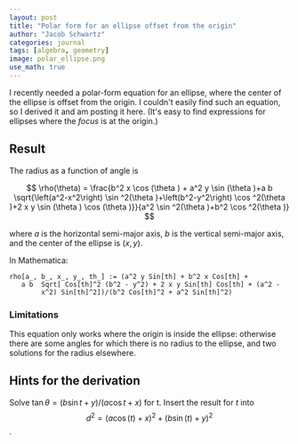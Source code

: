 ```yaml
---
layout: post
title: "Polar form for an ellipse offset from the origin"
author: "Jacob Schwartz"
categories: journal
tags: [algebra, geometry]
image: polar_ellipse.png
use_math: true
---
```


I recently needed a polar-form equation for an ellipse, where the center of the ellipse is offset from the origin. I couldn't easily find such an equation, so I derived it and am posting it here. (It's easy to find expressions for ellipses where the *focus* is at the origin.)

## Result

The radius as a function of angle is

$$
\rho(\theta) = \frac{b^2 x \cos (\theta ) + a^2 y \sin (\theta )+a b \sqrt{\left(a^2-x^2\right) \sin ^2(\theta )+\left(b^2-y^2\right) \cos ^2(\theta )+2 x y \sin (\theta ) \cos (\theta )}}{a^2 \sin ^2(\theta )+b^2 \cos ^2(\theta )}
$$

where $a$ is the horizontal semi-major axis, $b$ is the vertical semi-major axis, and the center of the ellipse is $(x, y)$.

In Mathematica:

```
rho[a_, b_, x_, y_, th_] := (a^2 y Sin[th] + b^2 x Cos[th] + 
   a b  Sqrt[ Cos[th]^2 (b^2 - y^2) + 2 x y Sin[th] Cos[th] + (a^2 - 
        x^2) Sin[th]^2])/(b^2 Cos[th]^2 + a^2 Sin[th]^2)
```

### Limitations

This equation only works where the origin is inside the ellipse: otherwise there are some angles for which there is no radius to the ellipse, and two solutions for the radius elsewhere.

## Hints for the derivation

Solve $\tan \theta = (b \sin t + y) / (a \cos t + x)$ for t. Insert the result for $t$ into
$$d^2 = (a \cos(t) + x)^2 + (b \sin(t) + y)^2$$.

